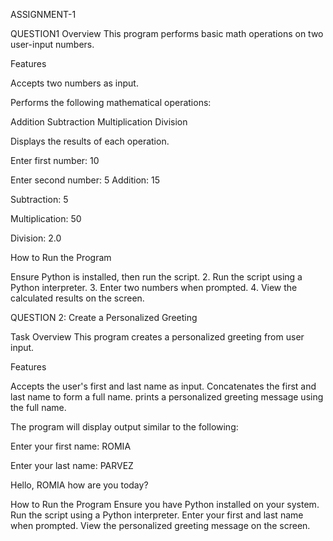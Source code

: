 ASSIGNMENT-1 

QUESTION1 Overview
This program performs basic math operations on two user-input numbers.

Features

Accepts two numbers as input.

Performs the following mathematical operations:

Addition
Subtraction
Multiplication
Division

Displays the results of each operation.

Enter first number: 10

Enter second number: 5
Addition: 15

Subtraction: 5

Multiplication: 50

Division: 2.0

How to Run the Program

Ensure Python is installed, then run the script.
2. Run the script using a Python interpreter.
3. Enter two numbers when prompted.
4. View the calculated results on the screen.

QUESTION 2: Create a Personalized Greeting

Task Overview
This program creates a personalized greeting from user input.

Features

Accepts the user's first and last name as input.
Concatenates the first and last name to form a full name.
prints a personalized greeting message using the full name.

The program will display output similar to the following:

Enter your first name: ROMIA

Enter your last name: PARVEZ

Hello, ROMIA how are you today?

How to Run the Program
Ensure you have Python installed on your system.
Run the script using a Python interpreter.
Enter your first and last name when prompted.
View the personalized greeting message on the screen.

